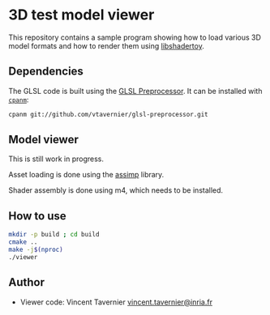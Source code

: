 # 3D test model viewer

This repository contains a sample program showing how to load various 3D model formats and
how to render them using [libshadertoy](https://github.com/vtavernier/libshadertoy).

## Dependencies

The GLSL code is built using the [GLSL Preprocessor](https://github.com/vtavernier/glsl-preprocessor).
It can be installed with [`cpanm`](https://metacpan.org/pod/App::cpanminus):

```bash
cpanm git://github.com/vtavernier/glsl-preprocessor.git
```

## Model viewer

This is still work in progress.

Asset loading is done using the [assimp](assimp/) library.

Shader assembly is done using m4, which needs to be installed.

## How to use

```bash
mkdir -p build ; cd build
cmake ..
make -j$(nproc)
./viewer
```

## Author

* Viewer code: Vincent Tavernier <vincent.tavernier@inria.fr>
